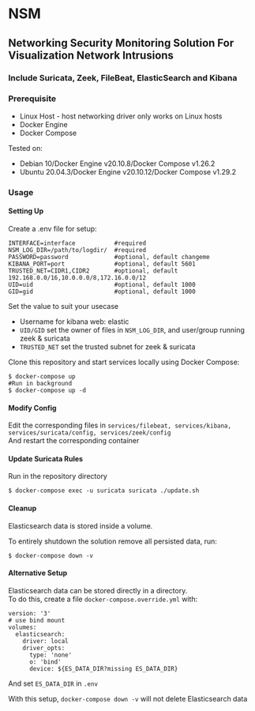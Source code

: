 # NSM
## Networking Security Monitoring Solution For Visualization Network Intrusions
### Include Suricata, Zeek, FileBeat, ElasticSearch and Kibana

### Prerequisite
- Linux Host - host networking driver only works on Linux hosts
- Docker Engine
- Docker Compose

Tested on:
- Debian 10/Docker Engine v20.10.8/Docker Compose v1.26.2
- Ubuntu 20.04.3/Docker Engine v20.10.12/Docker Compose v1.29.2

### Usage
#### Setting Up
Create a .env file for setup:
```
INTERFACE=interface           #required
NSM_LOG_DIR=/path/to/logdir/  #required
PASSWORD=password             #optional, default changeme
KIBANA_PORT=port              #optional, default 5601
TRUSTED_NET=CIDR1,CIDR2       #optional, default 192.168.0.0/16,10.0.0.0/8,172.16.0.0/12
UID=uid                       #optional, default 1000
GID=gid                       #optional, default 1000
```
Set the value to suit your usecase
- Username for kibana web: elastic
- `UID/GID` set the owner of files in `NSM_LOG_DIR`, and user/group running zeek & suricata
- `TRUSTED_NET` set the trusted subnet for zeek & suricata

Clone this repository and start services locally using Docker Compose:

```console
$ docker-compose up
#Run in background
$ docker-compose up -d
```

#### Modify Config
Edit the corresponding files in `services/filebeat, services/kibana, services/suricata/config, services/zeek/config`\
And restart the corresponding container

#### Update Suricata Rules
Run in the repository directory
```console
$ docker-compose exec -u suricata suricata ./update.sh
```

#### Cleanup

Elasticsearch data is stored inside a volume.

To entirely shutdown the solution remove all persisted data, run:

```console
$ docker-compose down -v
```

#### Alternative Setup

Elasticsearch data can be stored directly in a directory.\
To do this, create a file `docker-compose.override.yml` with:

```
version: '3'
# use bind mount
volumes:
  elasticsearch:
    driver: local
    driver_opts:
      type: 'none'
      o: 'bind'
      device: ${ES_DATA_DIR?missing ES_DATA_DIR}
```
And set `ES_DATA_DIR` in `.env`

With this setup, `docker-compose down -v` will not delete Elasticsearch data
